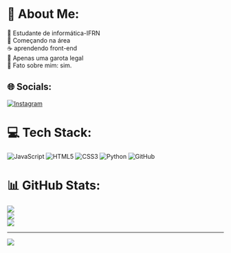 # 💫 About Me:
🔭 Estudante de informática-IFRN<br>👯 Começando na área <br>☕ aprendendo front-end<br>💬 Apenas uma garota legal<br>🌹 Fato sobre mim: sim. 


## 🌐 Socials:
[![Instagram](https://img.shields.io/badge/Instagram-%23E4405F.svg?logo=Instagram&logoColor=white)](https://instagram.com/geo_sz__) 

# 💻 Tech Stack:
![JavaScript](https://img.shields.io/badge/javascript-%23323330.svg?style=for-the-badge&logo=javascript&logoColor=%23F7DF1E) ![HTML5](https://img.shields.io/badge/html5-%23E34F26.svg?style=for-the-badge&logo=html5&logoColor=white) ![CSS3](https://img.shields.io/badge/css3-%231572B6.svg?style=for-the-badge&logo=css3&logoColor=white) ![Python](https://img.shields.io/badge/python-3670A0?style=for-the-badge&logo=python&logoColor=ffdd54) ![GitHub](https://img.shields.io/badge/github-%23121011.svg?style=for-the-badge&logo=github&logoColor=white)
# 📊 GitHub Stats:
![](https://github-readme-stats.vercel.app/api?username=Vanna-yayy&theme=rose_pine&hide_border=false&include_all_commits=false&count_private=false)<br/>
![](https://github-readme-streak-stats.herokuapp.com/?user=Vanna-yayy&theme=rose_pine&hide_border=false)<br/>
![](https://github-readme-stats.vercel.app/api/top-langs/?username=Vanna-yayy&theme=rose_pine&hide_border=false&include_all_commits=false&count_private=false&layout=compact)

---
[![](https://visitcount.itsvg.in/api?id=Vanna-yayy&icon=9&color=6)](https://visitcount.itsvg.in)

<!-- Proudly created with GPRM ( https://gprm.itsvg.in ) -->
